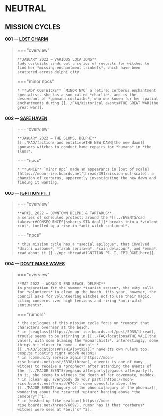 # NEUTRAL

## MISSION CYCLES


#### 001 — [LOST CHARM](https://moon-rise.boards.net/thread/42/)

> === "overview"
> 
>     **JANUARY 2022 — VARIOUS LOCATIONS**
>     lady costwicks sends out a series of requests for witches to find her *missing enchantment trinkets*, which have been scattered across delphi city.
> 
> === "minor npcs"
> 
>     * **LADY COSTWICKS** `MINOR NPC` a retired cerberus enchantment specialist. she has a son called *charlie*, and is the descendant of *gammana costwicks*, who was known for her spatial enchantments during [[../FAQ/historical events#THE GREAT WAR|the great war]].

####  002 — [SAFE HAVEN](https://moon-rise.boards.net/thread/313/)

> === "overview"
> 
>     **JANUARY 2022 — THE SLUMS, DELPHI**
>     [[../FAQ/factions and entities#THE NEW DAWN|the new dawn]] sponsors witches to conduct home repairs for *humans* in *the slums*.
> 
> === "npcs"
> 
>     * **LANCE** `minor npc` made an appearance in [out of scale](https://moon-rise.boards.net/thread/391/mission-out-scale). a champion of cerberus, apparently investigating the new dawn and finding it wanting.

####  003 — [IGNITION PT. I](https://moon-rise.boards.net/thread/492)

> === "overview"
> 
>     **APRIL 2022 — DOWNTOWN DELPHI & TARTARUS**
>     a series of scheduled protests around the *[[../EVENTS/cad takeover#CONSEQUENCES|sybaris-STA deal]]* breaks into a *violent riot*, fuelled by a rise in *anti-witch sentiment*.
> 
> === "npcs"
> 
>     * this mission cycle has a *special epilogue*, that involved *dmitri wisbane*, *farah serizawa*, *cain delacour*, and *emma*. read about it [[../npc threads#IGNITION PT. I, EPILOGUE|here]]. 

####  004 — [DON'T MAKE WAVES](https://moon-rise.boards.net/thread/659)

> === "overview"
> 
>     **MAY 2022 — WORLD'S END BEACH, DELPHI**
>     in preparation for the summer *tourist season*, the city calls for *volunteers* to clean up the beach. this year, however, the council asks for volunteering witches not to use their magic, citing concerns over high tensions and rising *anti-witch sentiments*.
> 
> === "rumors"
> 
>     * the epilogues of this mission cycle focus on *rumors* that characters overhear at the beach.
>     * in [seaglass](https://moon-rise.boards.net/post/5935/thread), trouble seems to be stirring in [[../FAQ/locations#THE VALE|the vale]], with some blaming the *monarchists*. interestingly, some things hit closer to home — doesn't *[[../FAQ/locations#PYTHIA|pythia]]* have its own rulers too, despite floating right above delphi?
>     * in [community service again](https://moon-rise.boards.net/post/5338/thread), queenie is one of many witches to receive a *prophecy* after attending the events of the [[../MAJOR EVENTS/pegasus afterparty|pegasus afterparty]]. in it, she seems to witness the death of her covenmate, maddox.
>     * in [clean up, everybody do your part](https://moon-rise.boards.net/thread/679/), some speculate about the [[../MAJOR EVENTS/augury of the phoenix|augury of the phoenix]], wondering about the *scarred rupture* hanging above *the cemetery*[^1].
>     * in [washed up like seafoam](https://moon-rise.boards.net/thread/669/), rumor has it that *cerberus* witches were seen at *bell's*[^2].

[^1]: the *cemetery* likely refers to the *garden of hades*, located in the slums.
[^2]: "bell's" likely refers to *bell's bar*, a bar in tartarus. it was also involved in the events of [no heroes](https://moon-rise.boards.net/thread/1561/heroes-quest), a personal quest.